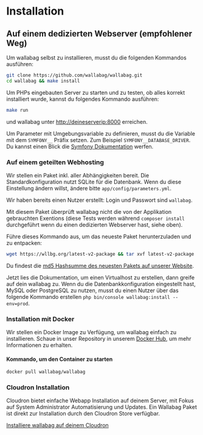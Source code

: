 # Installation

## Auf einem dedizierten Webserver (empfohlener Weg)

Um wallabag selbst zu installieren, musst du die folgenden Kommandos
ausführen:

```bash
git clone https://github.com/wallabag/wallabag.git
cd wallabag && make install
```

Um PHPs eingebauten Server zu starten und zu testen, ob alles korrekt
installiert wurde, kannst du folgendes Kommando ausführen:

```bash
make run
```

und wallabag unter <http://deineserverip:8000> erreichen.

Um Parameter mit Umgebungsvariable zu definieren, musst du die Variable
mit dem `SYMFONY__` Präfix setzen. Zum Beispiel
`SYMFONY__DATABASE_DRIVER`. Du kannst einen Blick die [Symfony
Dokumentation](http://symfony.com/doc/current/cookbook/configuration/external_parameters.html)
werfen.

### Auf einem geteilten Webhosting

Wir stellen ein Paket inkl. aller Abhängigkeiten bereit. Die
Standardkonfiguration nutzt SQLite für die Datenbank. Wenn du diese
Einstellung ändern willst, ändere bitte `app/config/parameters.yml`.

Wir haben bereits einen Nutzer erstellt: Login und Passwort sind
`wallabag`.

Mit diesem Paket überprüft wallabag nicht die von der Applikation
gebrauchten Exentions (diese Tests werden während `composer install`
durchgeführt wenn du einen dedizierten Webserver hast, siehe oben).

Führe dieses Kommando aus, um das neueste Paket herunterzuladen und zu
entpacken:

```bash
wget https://wllbg.org/latest-v2-package && tar xvf latest-v2-package
```

Du findest die [md5 Hashsumme des neuesten Pakets auf unserer
Website](https://static.wallabag.org/releases/).

Jetzt lies die Dokumentation, um einen Virtualhost zu erstellen, dann
greife auf dein wallabag zu. Wenn du die Datenbankkonfiguration
eingestellt hast, MySQL oder PostgreSQL zu nutzen, musst du einen Nutzer
über das folgende Kommando erstellen
`php bin/console wallabag:install --env=prod`.

### Installation mit Docker

Wir stellen ein Docker Image zu Verfügung, um wallabag einfach zu
installieren. Schaue in unser Repository in unserem [Docker
Hub](https://hub.docker.com/r/wallabag/wallabag/), um mehr Informationen
zu erhalten.

#### Kommando, um den Container zu starten

```bash
docker pull wallabag/wallabag
```

### Cloudron Installation

Cloudron bietet einfache Webapp Installation auf deinem Server, mit
Fokus auf System Administrator Automatisierung und Updates. Ein Wallabag
Paket ist direkt zur Installation durch den Cloudron Store verfügbar.

[Installiere wallabag auf deinem
Cloudron](https://cloudron.io/store/org.wallabag.cloudronapp.html)
